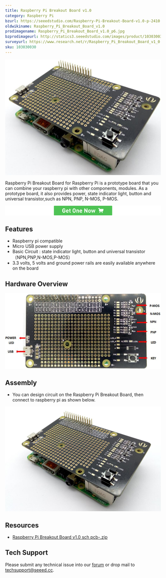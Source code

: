 ```yaml
---
title: Raspberry Pi Breakout Board v1.0
category: Raspberry Pi
bzurl: https://seeedstudio.com/Raspberry-Pi-Breakout-Board-v1.0-p-2410.html
oldwikiname: Raspberry_Pi_Breakout_Board_v1.0
prodimagename: Raspberry_Pi_Breakout_Board_v1.0_p6.jpg
bzprodimageurl: http://statics3.seeedstudio.com/images/product/103030030 1.jpg
surveyurl: https://www.research.net/r/Raspberry_Pi_Breakout_Board_v1_0
sku: 103030030
---
```


![](https://raw.githubusercontent.com/SeeedDocument/Raspberry_Pi_Breakout_Board_v1.0/master/img/Raspberry_Pi_Breakout_Board_v1.0_p6.jpg)

Raspberry Pi Breakout Board for Raspberry Pi is a prototype board that you can combine your raspberry pi with other components, modules.
As a prototype board, it also provides power, state indicator light, button and universal transistor,such as NPN, PNP, N-MOS, P-MOS.

[![](https://raw.githubusercontent.com/SeeedDocument/common/master/Get_One_Now_Banner.png)](http://www.seeedstudio.com/Raspberry-Pi-Breakout-Board-v1.0-p-2410.html)

Features
--------

-   Raspberry pi compatible
-   Micro USB power supply
-   Basic Circuit : state indicator light, button and universal transistor（NPN,PNP,N-MOS,P-MOS）
-   3.3 volts, 5 volts and ground power rails are easily available anywhere on the board

Hardware Overview
---------------------

![](https://raw.githubusercontent.com/SeeedDocument/Raspberry_Pi_Breakout_Board_v1.0/master/img/Raspberry_Pi_Breakout_Board_v1.0_p7.jpg)

Assembly
--------

-   You can design circuit on the Raspberry Pi Breakout Board, then connect to raspberry pi as shown below.

![](https://raw.githubusercontent.com/SeeedDocument/Raspberry_Pi_Breakout_Board_v1.0/master/img/Raspberry_Pi_Breakout_Board_v1.0_p5.jpg)

Resources
---------

- [Raspberry Pi Breakout Board v1.0 sch pcb-.zip](https://raw.githubusercontent.com/SeeedDocument/Raspberry_Pi_Breakout_Board_v1.0/master/res/Raspberry_Pi_Breakout_Board_v1.0_sch_pcb-.zip "File:Raspberry Pi Breakout Board v1.0 sch pcb-.zip")

<!-- This Markdown file was created from http://www.seeedstudio.com/wiki/Raspberry_Pi_Breakout_Board_v1.0 -->

## Tech Support
Please submit any technical issue into our [forum](http://forum.seeedstudio.com/) or drop mail to techsupport@seeed.cc. 